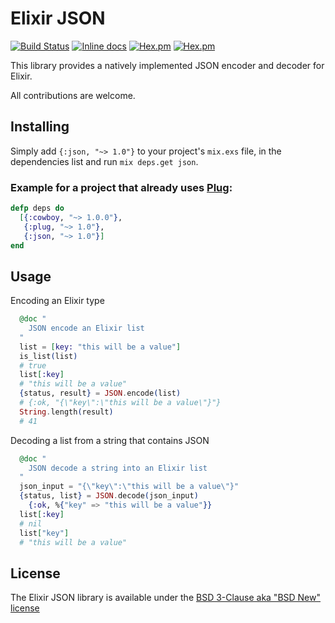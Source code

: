 # Elixir JSON

[![Build Status](https://travis-ci.org/cblage/elixir-json.svg?branch=master)](https://travis-ci.org/cblage/elixir-json) [![Inline docs](http://inch-ci.org/github/cblage/elixir-json.svg)](http://inch-ci.org/github/cblage/elixir-json) [![Hex.pm](https://img.shields.io/hexpm/v/json.svg?style=flat-square)](https://hex.pm/packages/json)
                                                                                                                                                                                                                                         [![Hex.pm](https://img.shields.io/hexpm/dt/json.svg?style=flat-square)](https://hex.pm/packages/json)

This library provides a natively implemented JSON encoder and decoder for Elixir.

All contributions are welcome.
## Installing

Simply add ```{:json, "~> 1.0"}``` to your project's ```mix.exs``` file, in the dependencies list and run ```mix deps.get json```.

### Example for a project that already uses [Plug](https://github.com/elixir-plug/plug):
```elixir
defp deps do
  [{:cowboy, "~> 1.0.0"},
   {:plug, "~> 1.0"},
   {:json, "~> 1.0"}]
end
```

## Usage

Encoding an Elixir type
```elixir
  @doc "
	JSON encode an Elixir list
  "	
  list = [key: "this will be a value"]
  is_list(list)
  # true
  list[:key]
  # "this will be a value"
  {status, result} = JSON.encode(list)
  # {:ok, "{\"key\":\"this will be a value\"}"}
  String.length(result)
  # 41
```

Decoding a list from a string that contains JSON
```elixir
  @doc "
	JSON decode a string into an Elixir list
  "
  json_input = "{\"key\":\"this will be a value\"}"
  {status, list} = JSON.decode(json_input)
	{:ok, %{"key" => "this will be a value"}}
  list[:key]
  # nil
  list["key"]
  # "this will be a value"
```

## License
The Elixir JSON library is available under the [BSD 3-Clause aka "BSD New" license](http://www.tldrlegal.com/l/BSD3)
